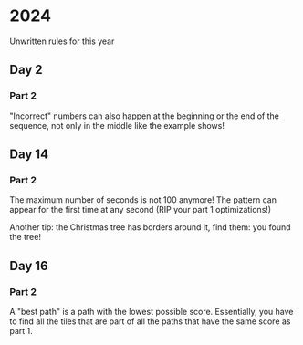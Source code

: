 # 2024

Unwritten rules for this year

## Day 2

### Part 2

"Incorrect" numbers can also happen at the beginning or the end of the sequence,
not only in the middle like the example shows!

## Day 14

### Part 2

The maximum number of seconds is not 100 anymore!
The pattern can appear for the first time at any second (RIP your part 1 optimizations!)

Another tip: the Christmas tree has borders around it, find them: you found the tree!

## Day 16

### Part 2

A "best path" is a path with the lowest possible score.
Essentially, you have to find all the tiles that are part of all the paths that have the same score as part 1.
